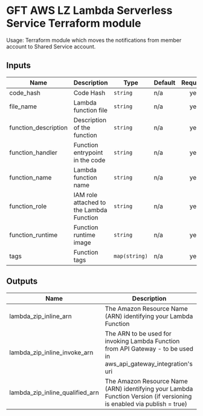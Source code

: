 # GFT AWS LZ Lambda Serverless Service Terraform module

Usage: Terraform module which moves the notifications from member account to Shared Service account.

## Inputs

| Name | Description | Type | Default | Required |
|------|-------------|------|---------|:-----:|
| code\_hash | Code Hash | `string` | n/a | yes |
| file\_name | Lambda function file | `string` | n/a | yes |
| function\_description | Description of the function | `string` | n/a | yes |
| function\_handler | Function entrypoint in the code | `string` | n/a | yes |
| function\_name | Lambda function name | `string` | n/a | yes |
| function\_role | IAM role attached to the Lambda Function | `string` | n/a | yes |
| function\_runtime | Function runtime image | `string` | n/a | yes |
| tags | Function tags | `map(string)` | n/a | yes |

## Outputs

| Name | Description |
|------|-------------|
| lambda\_zip\_inline\_arn | The Amazon Resource Name (ARN) identifying your Lambda Function |
| lambda\_zip\_inline\_invoke\_arn | The ARN to be used for invoking Lambda Function from API Gateway - to be used in aws\_api\_gateway\_integration's uri |
| lambda\_zip\_inline\_qualified\_arn | The Amazon Resource Name (ARN) identifying your Lambda Function Version (if versioning is enabled via publish = true) |

